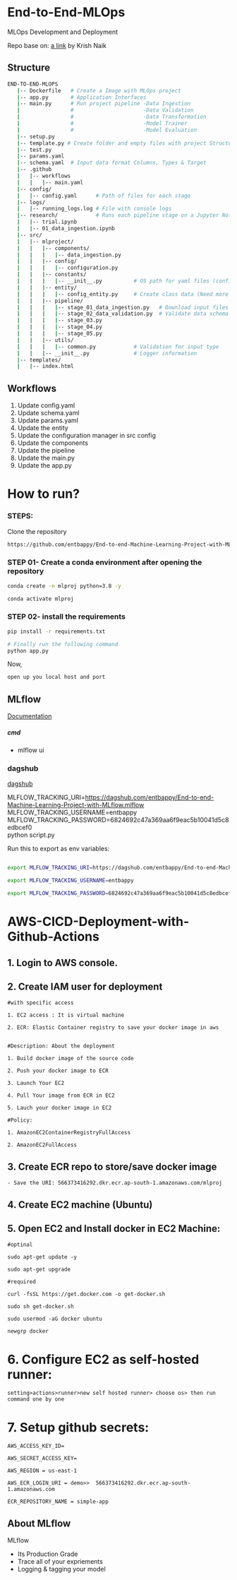 # End-to-End-MLOps
MLOps Development and Deployment

Repo base on: [a link](https://www.youtube.com/watch?v=pxk1Fr33-L4&t=20s&ab_channel=KrishNaik) by Krish Naik

## Structure

```bash
END-TO-END-MLOPS
   |-- Dockerfile   # Create a Image with MLOps project
   |-- app.py       # Application Interfaces
   |-- main.py      # Run project pipeline -Data Ingestion
   |                #                      -Data Validation
   |                #                      -Data Transformation
   |                #                      -Model Trainer
   |                #                      -Model Evaluation
   |-- setup.py
   |-- template.py # Create folder and empty files with project Structure
   |-- test.py
   |-- params.yaml
   |-- schema.yaml  # Input data format Columns, Types & Target
   |-- .github
   |   |-- workflows
   |   |   |-- main.yaml
   |-- config/
   |   |-- config.yaml      # Path of files for each stage
   |-- logs/
   |   |-- running_logs.log # File with console logs
   |-- research/            # Runs each pipeline stage on a Jupyter Notebook
   |   |-- trial.ipynb
   |   |-- 01_data_ingestion.ipynb
   |-- src/
   |   |-- mlproject/
   |   |   |-- components/
   |   |   |   |-- data_ingestion.py
   |   |   |-- config/
   |   |   |   |-- configuration.py
   |   |   |-- constants/
   |   |   |   |-- __init__.py          # OS path for yaml files (config, schema, params)
   |   |   |-- entity/
   |   |   |   |-- config_entity.py     # Create class data (Need more info)
   |   |   |-- pipeline/
   |   |   |   |-- stage_01_data_ingestion.py   # Download input files as zip and unzip files
   |   |   |   |-- stage_02_data_validation.py  # Validate data schema
   |   |   |   |-- stage_03.py
   |   |   |   |-- stage_04.py
   |   |   |   |-- stage_05.py
   |   |   |-- utils/
   |   |   |   |-- common.py            # Validation for input type
   |   |   |-- __init__.py              # Logger information
   |-- templates/
   |   |-- index.html
```

## Workflows

1. Update config.yaml
2. Update schema.yaml
3. Update params.yaml
4. Update the entity
5. Update the configuration manager in src config
6. Update the components
7. Update the pipeline 
8. Update the main.py
9. Update the app.py



# How to run?
### STEPS:

Clone the repository

```bash
https://github.com/entbappy/End-to-end-Machine-Learning-Project-with-MLflow
```
### STEP 01- Create a conda environment after opening the repository

```bash
conda create -n mlproj python=3.8 -y
```

```bash
conda activate mlproj
```


### STEP 02- install the requirements
```bash
pip install -r requirements.txt
```


```bash
# Finally run the following command
python app.py
```

Now,
```bash
open up you local host and port
```



## MLflow

[Documentation](https://mlflow.org/docs/latest/index.html)


##### cmd
- mlflow ui

### dagshub
[dagshub](https://dagshub.com/)

MLFLOW_TRACKING_URI=https://dagshub.com/entbappy/End-to-end-Machine-Learning-Project-with-MLflow.mlflow \
MLFLOW_TRACKING_USERNAME=entbappy \
MLFLOW_TRACKING_PASSWORD=6824692c47a369aa6f9eac5b10041d5c8edbcef0 \
python script.py

Run this to export as env variables:

```bash

export MLFLOW_TRACKING_URI=https://dagshub.com/entbappy/End-to-end-Machine-Learning-Project-with-MLflow.mlflow

export MLFLOW_TRACKING_USERNAME=entbappy 

export MLFLOW_TRACKING_PASSWORD=6824692c47a369aa6f9eac5b10041d5c8edbcef0

```



# AWS-CICD-Deployment-with-Github-Actions

## 1. Login to AWS console.

## 2. Create IAM user for deployment

	#with specific access

	1. EC2 access : It is virtual machine

	2. ECR: Elastic Container registry to save your docker image in aws


	#Description: About the deployment

	1. Build docker image of the source code

	2. Push your docker image to ECR

	3. Launch Your EC2 

	4. Pull Your image from ECR in EC2

	5. Lauch your docker image in EC2

	#Policy:

	1. AmazonEC2ContainerRegistryFullAccess

	2. AmazonEC2FullAccess

	
## 3. Create ECR repo to store/save docker image
    - Save the URI: 566373416292.dkr.ecr.ap-south-1.amazonaws.com/mlproj

	
## 4. Create EC2 machine (Ubuntu) 

## 5. Open EC2 and Install docker in EC2 Machine:
	
	
	#optinal

	sudo apt-get update -y

	sudo apt-get upgrade
	
	#required

	curl -fsSL https://get.docker.com -o get-docker.sh

	sudo sh get-docker.sh

	sudo usermod -aG docker ubuntu

	newgrp docker
	
# 6. Configure EC2 as self-hosted runner:
    setting>actions>runner>new self hosted runner> choose os> then run command one by one


# 7. Setup github secrets:

    AWS_ACCESS_KEY_ID=

    AWS_SECRET_ACCESS_KEY=

    AWS_REGION = us-east-1

    AWS_ECR_LOGIN_URI = demo>>  566373416292.dkr.ecr.ap-south-1.amazonaws.com

    ECR_REPOSITORY_NAME = simple-app




## About MLflow 
MLflow

 - Its Production Grade
 - Trace all of your expriements
 - Logging & tagging your model
